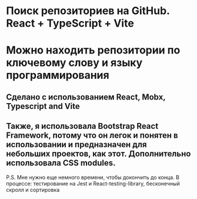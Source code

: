# Поиск репозиториев на GitHub. React + TypeScript + Vite

<h1>Можно находить репозитории по ключевому слову и языку программирования</h1>
<h2>Сделано с использованием React, Mobx, Typescript and Vite</h2>
<h2>Также, я использовала Bootstrap React Framework, потому что он легок и понятен в использовании и предназначен для небольших проектов, как этот. Дополнительно использовала CSS modules. </h2>
<p>P.S. Мне нужно еще немного времени, чтобы докончить до конца. В процессе: тестирование на Jest и React-testing-library, бесконечный скролл и сортировка</p>

